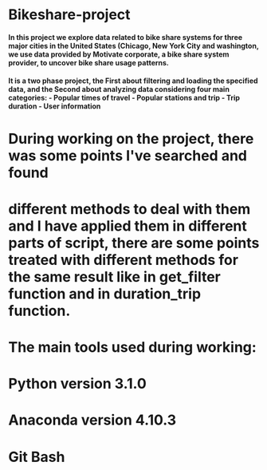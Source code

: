 # Bikeshare-project

#### In this project we explore data related to bike share systems for three major cities in the United States (Chicago, New York City and washington, we use data provided by Motivate corporate, a bike share system provider, to uncover bike share usage patterns.
#### It is a two phase project, the First about filtering and loading the specified data, and the Second about analyzing data considering four main categories: - Popular times of travel - Popular stations and trip - Trip duration - User information           

# During working on the project, there was some points I've searched and found 
# different methods to deal with them and I have applied them in different parts of script, there are some points treated with different methods for the same result like in get_filter function and in duration_trip function.

# The main tools used during working:
# Python version 3.1.0
# Anaconda version 4.10.3
# Git Bash
